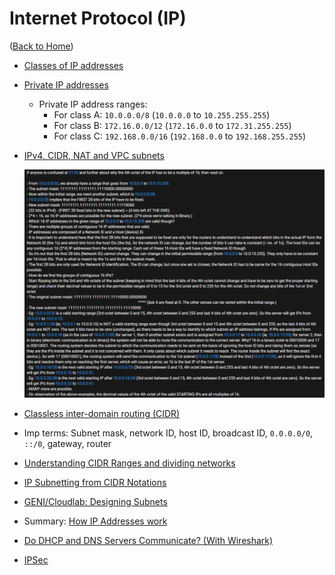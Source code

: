 # Internet Protocol (IP)

([Back to Home](README.md))

-   [Classes of IP addresses](https://study-ccna.com/classes-of-ip-addresses)
-   [Private IP addresses](https://study-ccna.com/private-ip-addresses-explained)
    -   Private IP address ranges:
        -   For class A: `10.0.0.0/8` (`10.0.0.0` to `10.255.255.255`)
        -   For class B: `172.16.0.0/12` (`172.16.0.0` to `172.31.255.255`)
        -   For class C: `192.168.0.0/16` (`192.168.0.0` to `192.168.255.255`)
-   [IPv4, CIDR, NAT and VPC subnets](https://www.youtube.com/watch?v=z07HTSzzp3o)

    <p align="center">
    <img src="./files/img/ip/ip-cidr-subnet.png" alt="Additional explanation for https://www.youtube.com/watch?v=z07HTSzzp3o as a comment on the video. Author of comment: Harsh Kapadia" loading="lazy" />
    </p>

-   [Classless inter-domain routing (CIDR)](https://study-ccna.com/cidr-classless-inter-domain-routing)
-   Imp terms: Subnet mask, network ID, host ID, broadcast ID, `0.0.0.0/0`, `::/0`, gateway, router
-   [Understanding CIDR Ranges and dividing networks](https://www.youtube.com/watch?v=MmA0-978fSk)
-   [IP Subnetting from CIDR Notations](https://www.youtube.com/watch?v=POPoAjWFkGg)
-   [GENI/Cloudlab: Designing Subnets](https://witestlab.poly.edu/blog/designing-subnets)
-   Summary: [How IP Addresses work](https://www.youtube.com/watch?v=ANZJkxiOSRg)
-   [Do DHCP and DNS Servers Communicate? (With Wireshark)](https://www.youtube.com/watch?v=FYcO4ZshG8Q)
-   [IPSec](./ipsec.md)
